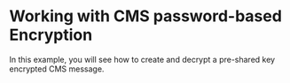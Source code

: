 # Working with CMS password-based Encryption

In this example, you will see how to create and decrypt a pre-shared key encrypted CMS message. 
